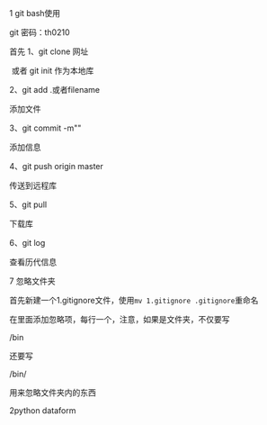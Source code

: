 1 git bash使用

git 密码：th0210

首先 1、git clone 网址

​             或者 git init 作为本地库

2、git add .或者filename

添加文件

3、git commit -m""

添加信息

4、git push origin master 

传送到远程库

5、git pull  

下载库

6、git log

查看历代信息

7 忽略文件夹

首先新建一个1.gitignore文件，使用`mv 1.gitignore .gitignore`重命名

在里面添加忽略项，每行一个，注意，如果是文件夹，不仅要写

/bin

还要写

/bin/

用来忽略文件夹内的东西

2python dataform